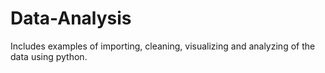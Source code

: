 # Data-Analysis
Includes examples of importing, cleaning, visualizing and analyzing of the data using python.
